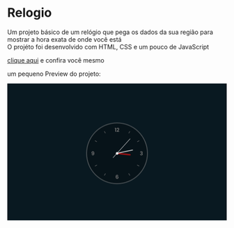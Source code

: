 # Relogio

Um projeto básico de um relógio que pega os dados da sua região para mostrar a hora exata de onde você está <br>
O projéto foi desenvolvido com HTML, CSS e um pouco de JavaScript

<a href="https://doug-relogio.vercel.app" target='_blank'>clique aqui</a> e confira você mesmo

um pequeno Preview do projeto:

<div align="center">
<img src="https://github.com/DougFaveroAnjos/Relogio/blob/master/previiew.png">
</div>
